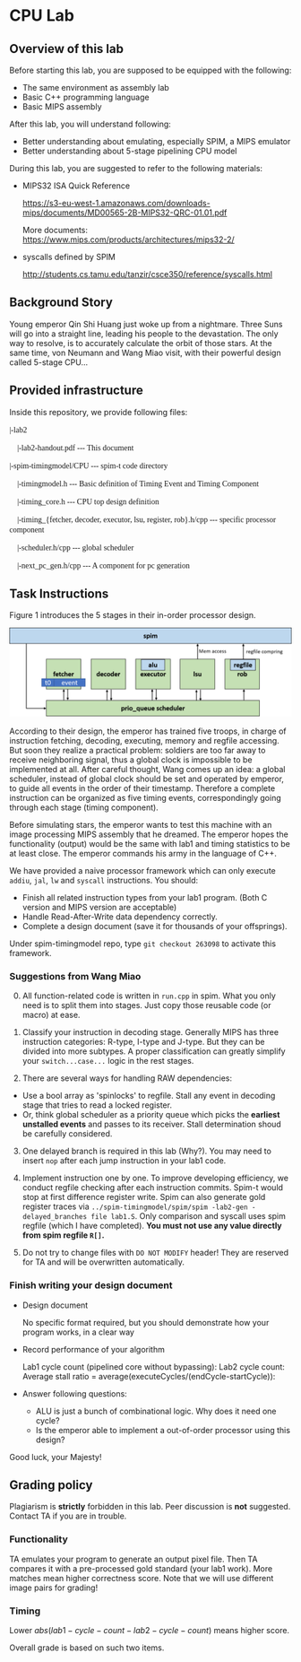 CPU Lab
===

## Overview of this lab

Before starting this lab, you are supposed to be equipped with the following:

- The same environment as assembly lab
- Basic C++ programming language
- Basic MIPS assembly

After this lab, you will understand following:

- Better understanding about emulating, especially SPIM, a MIPS emulator
- Better understanding about 5-stage pipelining CPU model

During this lab, you are suggested to refer to the following materials:

- MIPS32 ISA Quick Reference

    https://s3-eu-west-1.amazonaws.com/downloads-mips/documents/MD00565-2B-MIPS32-QRC-01.01.pdf

    More documents: https://www.mips.com/products/architectures/mips32-2/

- syscalls defined by SPIM

    http://students.cs.tamu.edu/tanzir/csce350/reference/syscalls.html

## Background Story

Young emperor Qin Shi Huang just woke up from a nightmare. Three Suns will go into a straight line, leading his people to the devastation. The only way to resolve, is to accurately calculate the orbit of those stars. At the same time, von Neumann and Wang Miao visit, with their powerful design called 5-stage CPU...

## Provided infrastructure

Inside this repository, we provide following files:

<font face="Consolas">|-lab2</font>

<font face="Consolas">    |-lab2-handout.pdf --- This document</font>

<font face="Consolas">|-spim-timingmodel/CPU --- spim-t code directory</font>

<font face="Consolas">    |-timingmodel.h --- Basic definition of Timing Event and Timing Component</font>

<font face="Consolas">    |-timing_core.h --- CPU top design definition</font>

<font face="Consolas">    |-timing_{fetcher, decoder, executor, lsu, register, rob}.h/cpp --- specific processor component</font>

<font face="Consolas">    |-scheduler.h/cpp --- global scheduler</font>

<font face="Consolas">    |-next_pc_gen.h/cpp --- A component for pc generation</font>

## Task Instructions

Figure 1 introduces the 5 stages in their in-order processor design.

![Image of 5 stage timing core](./5-stage-timing-core.png)

According to their design, the emperor has trained five troops, in charge of instruction fetching, decoding, executing, memory and regfile accessing. But soon they realize a practical problem: soldiers are too far away to receive neighboring signal, thus a global clock is impossible to be implemented at all. After careful thought, Wang comes up an idea: a global scheduler, instead of global clock should be set and operated by emperor, to guide all events in the order of their timestamp. Therefore a complete instruction can be organized as five timing events, correspondingly going through each stage (timing component).

Before simulating stars, the emperor wants to test this machine with an image processing MIPS assembly that he dreamed. The emperor hopes the functionality (output) would be the same with lab1 and timing statistics to be at least close. The emperor commands his army in the language of C++.

We have provided a naive processor framework which can only execute `addiu`, `jal`, `lw` and `syscall` instructions. You should:

- Finish all related instruction types from your lab1 program. (Both C version and MIPS version are acceptable)
- Handle Read-After-Write data dependency correctly.
- Complete a design document (save it for thousands of your offsprings).

Under spim-timingmodel repo, type `git checkout 263098` to activate this framework.

### Suggestions from Wang Miao

0. All function-related code is written in `run.cpp` in spim. What you only need is to split them into stages. Just copy those reusable code (or macro) at ease.

1. Classify your instruction in decoding stage. Generally MIPS has three instruction categories: R-type, I-type and J-type. But they can be divided into more subtypes. A proper classification can greatly simplify your `switch...case...` logic in the rest stages.

2. There are several ways for handling RAW dependencies:

- Use a bool array as 'spinlocks' to regfile. Stall any event in decoding stage that tries to read a locked register.
- Or, think global scheduler as a priority queue which picks the **earliest unstalled events** and passes to its receiver. Stall determination shoud be carefully considered.

3. One delayed branch is required in this lab (Why?). You may need to insert `nop` after each jump instruction in your lab1 code.

4. Implement instruction one by one. To improve developing efficiency, we conduct regfile checking after each instruction commits. Spim-t would stop at first difference register write. Spim can also generate gold register traces via `../spim-timingmodel/spim/spim -lab2-gen -delayed_branches file lab1.S`. Only comparison and syscall uses spim regfile (which I have completed). **You must not use any value directly from spim regfile `R[]`.**

5. Do not try to change files with `DO NOT MODIFY` header! They are reserved for TA and will be overwritten automatically.

### Finish writing your design document

- Design document

    No specific format required, but you should demonstrate how your program works, in a clear way

- Record performance of your algorithm

    Lab1 cycle count (pipelined core without bypassing):
    Lab2 cycle count:
    Average stall ratio = average(executeCycles/(endCycle-startCycle)):

- Answer following questions:

    - ALU is just a bunch of combinational logic. Why does it need one cycle?
    - Is the emperor able to implement a out-of-order processor using this design?

Good luck, your Majesty!

## Grading policy

Plagiarism is **strictly** forbidden in this lab. Peer discussion is **not** suggested. Contact TA if you are in trouble.

### Functionality

TA emulates your program to generate an output pixel file. Then TA compares it with a pre-processed gold standard (your lab1 work). More matches mean higher correctness score. Note that we will use different image pairs for grading!

### Timing

Lower $abs(lab1-cycle-count - lab2-cycle-count)$ means higher score.

Overall grade is based on such two items.
